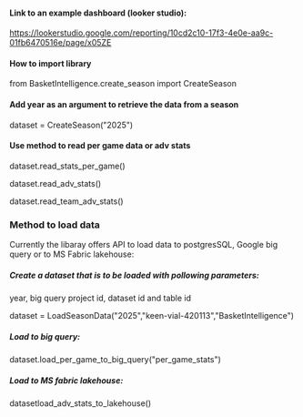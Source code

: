 #### Link to an example dashboard (looker studio):
https://lookerstudio.google.com/reporting/10cd2c10-17f3-4e0e-aa9c-01fb6470516e/page/x05ZE

#### How to import library

from BasketIntelligence.create_season import CreateSeason

#### Add year as an argument to retrieve the data from a season

dataset = CreateSeason("2025")

#### Use method to read per game data or adv stats

dataset.read_stats_per_game()

dataset.read_adv_stats()

dataset.read_team_adv_stats()

 ### Method to load data
 
 Currently the libaray offers API to load data to postgresSQL, Google big query or to MS Fabric lakehouse:
 
 ##### Create a dataset that is to be loaded with pollowing parameters:
 
 year, big query project id, dataset id and table id
 
 dataset = LoadSeasonData("2025","keen-vial-420113","BasketIntelligence")
 
 ##### Load to big query:
 
 dataset.load_per_game_to_big_query("per_game_stats")
 
 ##### Load to MS fabric lakehouse:
 
 datasetload_adv_stats_to_lakehouse()
